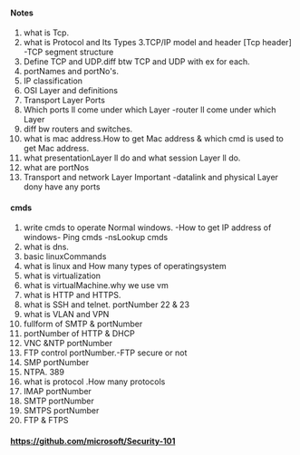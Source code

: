 #### Notes

1. what is Tcp.
2. what is Protocol and Its Types
3.TCP/IP model and header [Tcp header]  -TCP segment structure
4. Define TCP and UDP.diff  btw TCP and UDP with ex for each.
5. portNames and portNo's.
6. IP classification
7. OSI Layer and definitions
8. Transport Layer Ports
9. Which ports ll come under which Layer -router ll come under which Layer
10. diff bw routers and switches.
11. what is mac address.How to get Mac address & which cmd is used to get Mac address.
12. what presentationLayer ll do and what session Layer ll do.
13. what are portNos
14. Transport and network Layer Important -datalink and physical Layer dony have any ports

#### cmds
1. write cmds to operate Normal windows. -How to get IP address of windows- Ping cmds -nsLookup cmds
2. what is dns.
3. basic linuxCommands
4. what is linux and How many types of operatingsystem
5. what is virtualization
6. what is virtualMachine.why we use vm
7. what is HTTP and HTTPS.
8. what is SSH and telnet.  portNumber 22 & 23
9. what is VLAN and VPN
10. fullform of SMTP & portNumber
11. portNumber of HTTP & DHCP
12. VNC &NTP portNumber
13. FTP control portNumber.-FTP secure or not
14. SMP portNumber
15. NTPA. 389
16. what is protocol .How many protocols
17. IMAP portNumber
18. SMTP portNumber
19. SMTPS portNumber
20. FTP & FTPS

#### https://github.com/microsoft/Security-101
